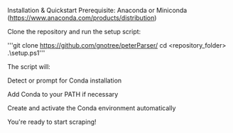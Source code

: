 Installation & Quickstart
Prerequisite: Anaconda or Miniconda (https://www.anaconda.com/products/distribution)

Clone the repository and run the setup script:

'''git clone https://github.com/gnotree/peterParser/
cd <repository_folder>
.\setup.ps1'''

The script will:

Detect or prompt for Conda installation

Add Conda to your PATH if necessary

Create and activate the Conda environment automatically

You're ready to start scraping!
